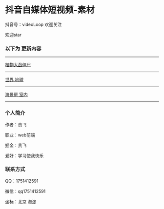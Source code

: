 # 抖音自媒体短视频-素材

抖音号：videoLoop  欢迎关注

欢迎star

### 以下为 更新内容
<hr>

[植物大战僵尸](https://evelope.github.io/TikTok-Media/h5-game-plantsVSzombies)<br>
<hr>

[世界 地球](https://evelope.github.io/TikTok-Media/fanScape)<br>
<hr>

[海景房 室内](https://evelope.github.io/TikTok-Media/showroom)<br>
<hr>



### 个人简介

作者：贵飞

职业：web前端

掘金：贵飞

爱好：学习使我快乐

### 联系方式

QQ：1751412591

微信：qq1751412591

坐标：北京 海淀
